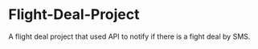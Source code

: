 # Flight-Deal-Project
A flight deal project that used API to notify if there is a fight deal by SMS.
